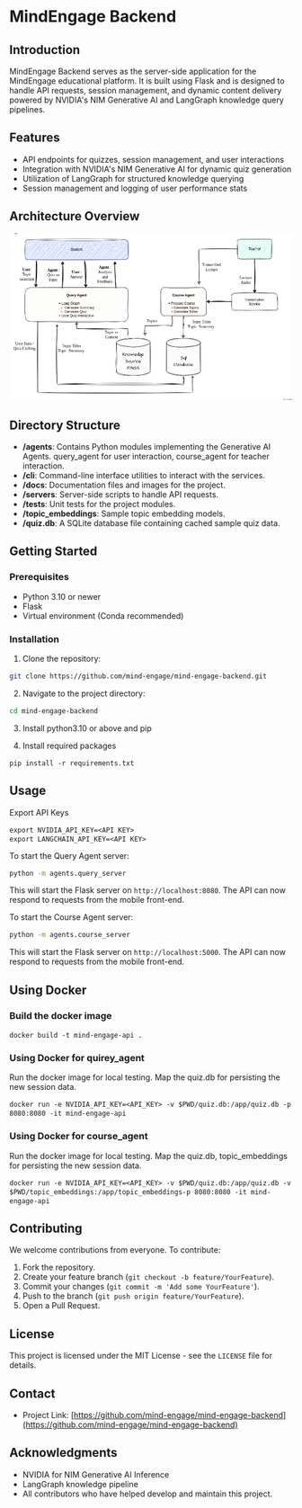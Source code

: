 

# MindEngage Backend

## Introduction
MindEngage Backend serves as the server-side application for the MindEngage educational platform. It is built using Flask and is designed to handle API requests, session management, and dynamic content delivery powered by NVIDIA's NIM Generative AI and LangGraph knowledge query pipelines.

## Features
- API endpoints for quizzes, session management, and user interactions
- Integration with NVIDIA's NIM Generative AI for dynamic quiz generation
- Utilization of LangGraph for structured knowledge querying
- Session management and logging of user performance stats

## Architecture Overview
![Archotecture](./docs/SocraticLearningAgentOverview.png)

## Directory Structure

- **/agents**: Contains Python modules implementing the Generative AI Agents. query_agent for user interaction, course_agent for teacher interaction.
- **/cli**: Command-line interface utilities to interact with the services.
- **/docs**: Documentation files and images for the project.
- **/servers**: Server-side scripts to handle API requests.
- **/tests**: Unit tests for the project modules.
- **/topic_embeddings**: Sample topic embedding models.
- **/quiz.db**: A SQLite database file containing cached sample quiz data.
## Getting Started

### Prerequisites
- Python 3.10 or newer
- Flask
- Virtual environment (Conda recommended)

### Installation
1. Clone the repository:
```bash
git clone https://github.com/mind-engage/mind-engage-backend.git
```
2. Navigate to the project directory:
```bash
cd mind-engage-backend
```
3. Install python3.10 or above and pip

5. Install required packages
```
pip install -r requirements.txt
```

## Usage

Export API Keys
```
export NVIDIA_API_KEY=<API KEY>
export LANGCHAIN_API_KEY=<API KEY>
```
To start the Query Agent server:
```bash
python -m agents.query_server
```
This will start the Flask server on `http://localhost:8080`. The API can now respond to requests from the mobile front-end.

To start the Course Agent server:
```bash
python -m agents.course_server
```
This will start the Flask server on `http://localhost:5000`. The API can now respond to requests from the mobile front-end.

## Using Docker

### Build the docker image
```
docker build -t mind-engage-api .
```

### Using Docker for quirey_agent

Run the docker image for local testing.
Map the quiz.db for persisting the new session data.
```
docker run -e NVIDIA_API_KEY=<API_KEY> -v $PWD/quiz.db:/app/quiz.db -p 8080:8080 -it mind-engage-api
```

### Using Docker for course_agent

Run the docker image for local testing.
Map the quiz.db, topic_embeddings for persisting the new session data.
```
docker run -e NVIDIA_API_KEY=<API_KEY> -v $PWD/quiz.db:/app/quiz.db -v $PWD/topic_embeddings:/app/topic_embeddings-p 8080:8080 -it mind-engage-api
```

## Contributing
We welcome contributions from everyone. To contribute:
1. Fork the repository.
2. Create your feature branch (`git checkout -b feature/YourFeature`).
3. Commit your changes (`git commit -m 'Add some YourFeature'`).
4. Push to the branch (`git push origin feature/YourFeature`).
5. Open a Pull Request.

## License
This project is licensed under the MIT License - see the `LICENSE` file for details.

## Contact
- Project Link: [https://github.com/mind-engage/mind-engage-backend](https://github.com/mind-engage/mind-engage-backend)

## Acknowledgments
- NVIDIA for NIM Generative AI Inference
- LangGraph knowledge pipeline
- All contributors who have helped develop and maintain this project.
